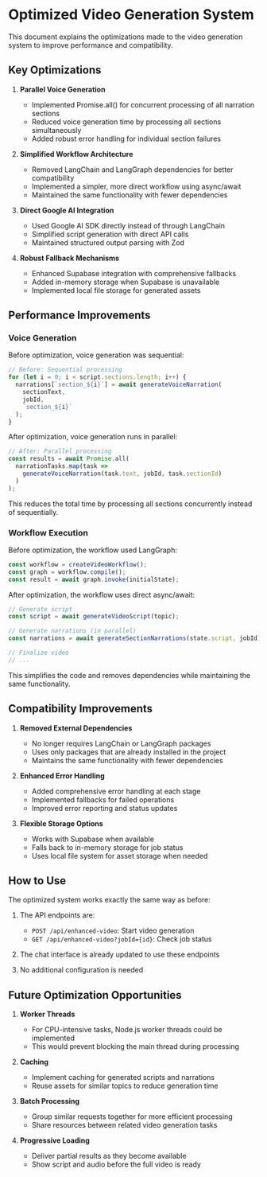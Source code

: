 # Optimized Video Generation System

This document explains the optimizations made to the video generation system to improve performance and compatibility.

## Key Optimizations

1. **Parallel Voice Generation**
   - Implemented Promise.all() for concurrent processing of all narration sections
   - Reduced voice generation time by processing all sections simultaneously
   - Added robust error handling for individual section failures

2. **Simplified Workflow Architecture**
   - Removed LangChain and LangGraph dependencies for better compatibility
   - Implemented a simpler, more direct workflow using async/await
   - Maintained the same functionality with fewer dependencies

3. **Direct Google AI Integration**
   - Used Google AI SDK directly instead of through LangChain
   - Simplified script generation with direct API calls
   - Maintained structured output parsing with Zod

4. **Robust Fallback Mechanisms**
   - Enhanced Supabase integration with comprehensive fallbacks
   - Added in-memory storage when Supabase is unavailable
   - Implemented local file storage for generated assets

## Performance Improvements

### Voice Generation

Before optimization, voice generation was sequential:
```typescript
// Before: Sequential processing
for (let i = 0; i < script.sections.length; i++) {
  narrations[`section_${i}`] = await generateVoiceNarration(
    sectionText,
    jobId,
    `section_${i}`
  );
}
```

After optimization, voice generation runs in parallel:
```typescript
// After: Parallel processing
const results = await Promise.all(
  narrationTasks.map(task => 
    generateVoiceNarration(task.text, jobId, task.sectionId)
  )
);
```

This reduces the total time by processing all sections concurrently instead of sequentially.

### Workflow Execution

Before optimization, the workflow used LangGraph:
```typescript
const workflow = createVideoWorkflow();
const graph = workflow.compile();
const result = await graph.invoke(initialState);
```

After optimization, the workflow uses direct async/await:
```typescript
// Generate script
const script = await generateVideoScript(topic);

// Generate narrations (in parallel)
const narrations = await generateSectionNarrations(state.script, jobId);

// Finalize video
// ...
```

This simplifies the code and removes dependencies while maintaining the same functionality.

## Compatibility Improvements

1. **Removed External Dependencies**
   - No longer requires LangChain or LangGraph packages
   - Uses only packages that are already installed in the project
   - Maintains the same functionality with fewer dependencies

2. **Enhanced Error Handling**
   - Added comprehensive error handling at each stage
   - Implemented fallbacks for failed operations
   - Improved error reporting and status updates

3. **Flexible Storage Options**
   - Works with Supabase when available
   - Falls back to in-memory storage for job status
   - Uses local file system for asset storage when needed

## How to Use

The optimized system works exactly the same way as before:

1. The API endpoints are:
   - `POST /api/enhanced-video`: Start video generation
   - `GET /api/enhanced-video?jobId={id}`: Check job status

2. The chat interface is already updated to use these endpoints

3. No additional configuration is needed

## Future Optimization Opportunities

1. **Worker Threads**
   - For CPU-intensive tasks, Node.js worker threads could be implemented
   - This would prevent blocking the main thread during processing

2. **Caching**
   - Implement caching for generated scripts and narrations
   - Reuse assets for similar topics to reduce generation time

3. **Batch Processing**
   - Group similar requests together for more efficient processing
   - Share resources between related video generation tasks

4. **Progressive Loading**
   - Deliver partial results as they become available
   - Show script and audio before the full video is ready
